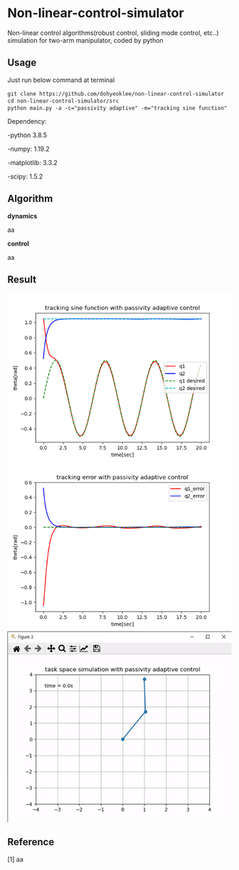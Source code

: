 # Non-linear-control-simulator
Non-linear control algorithms(robust control, sliding mode control, etc..) simulation for two-arm manipulator, coded by python

## Usage
Just run below command at terminal
```
git clone https://github.com/dohyeoklee/non-linear-control-simulator
cd non-linear-control-simulator/src
python main.py -a -c="passivity adaptive" -m="tracking sine function"
```

Dependency: 

-python 3.8.5

-numpy: 1.19.2

-matplotlib: 3.3.2

-scipy: 1.5.2

## Algorithm
**dynamics**

aa



**control**

aa

## Result
<img src="result/state_1.png">
<img src="result/error_1.png">
<img src="result/sim_1.gif">

## Reference
[1] aa
